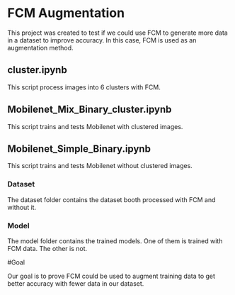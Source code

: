 # FCM Augmentation

This project was created to test if we could use FCM to generate more data in a dataset to improve accuracy. In this case, FCM is used as an augmentation method.

## cluster.ipynb

This script process images into 6 clusters with FCM.

## Mobilenet_Mix_Binary_cluster.ipynb

This script trains and tests Mobilenet with clustered images.

## Mobilenet_Simple_Binary.ipynb

This script trains and tests Mobilenet without clustered images.

### Dataset

The dataset folder contains the dataset booth processed with FCM and without it. 

### Model

The model folder contains the trained models. One of them is trained with FCM data. The other is not. 

#Goal

Our goal is to prove FCM could be used to augment training data to get better accuracy with fewer data in our dataset.
